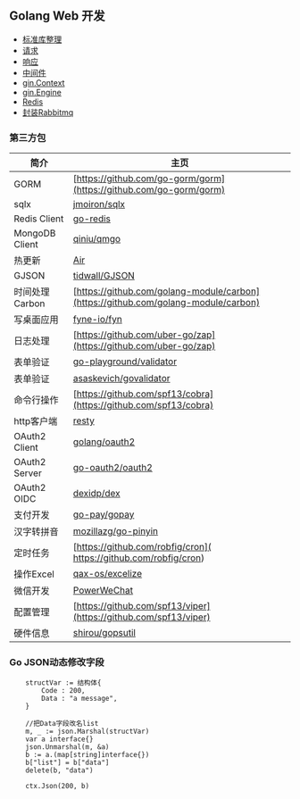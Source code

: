 ## Golang Web 开发
- [标准库整理](./standard/README.md)
- [请求](./请求.md)
- [响应](./响应.md)
- [中间件](./中间件.md)
- [gin.Context](./gin.Context.md)
- [gin.Engine](./gin.Engine.md)
- [Redis](./Redis.md)
- [封装Rabbitmq](./rabbitmq.md)

### 第三方包
| 简介 | 主页 |
| ------------ | ------------ |
| GORM  | [https://github.com/go-gorm/gorm](https://github.com/go-gorm/gorm) |
| sqlx | [jmoiron/sqlx](https://github.com/jmoiron/sqlx)  |
| Redis Client |  [go-redis](https://github.com/redis/go-redis) |
| MongoDB Client |  [qiniu/qmgo](https://github.com/qiniu/qmgo) |
| 热更新 | [Air](https://github.com/cosmtrek/air)  |
| GJSON  |  [tidwall/GJSON](https://github.com/tidwall/gjson) |
| 时间处理 Carbon |  [https://github.com/golang-module/carbon](https://github.com/golang-module/carbon) |
| 写桌面应用  |  [fyne-io/fyn](https://github.com/fyne-io/fyne) |
| 日志处理  |  [https://github.com/uber-go/zap](https://github.com/uber-go/zap) |
| 表单验证 |   [go-playground/validator](https://github.com/go-playground/validator) |
| 表单验证 |   [asaskevich/govalidator](https://github.com/asaskevich/govalidator) |
| 命令行操作  |  [https://github.com/spf13/cobra](https://github.com/spf13/cobra) |
| http客户端  |  [resty](https://github.com/go-resty/resty) |
| OAuth2 Client  |  [golang/oauth2](https://github.com/golang/oauth2) |
| OAuth2 Server  |  [go-oauth2/oauth2](https://github.com/go-oauth2/oauth2) |
| OAuth2 OIDC  |  [dexidp/dex](https://github.com/dexidp/dex) |
| 支付开发  |  [go-pay/gopay](https://github.com/go-pay/gopay) |
| 汉字转拼音 |  [mozillazg/go-pinyin](https://github.com/mozillazg/go-pinyin) |
| 定时任务 |  [https://github.com/robfig/cron]( https://github.com/robfig/cron) |
| 操作Excel |  [qax-os/excelize](https://github.com/qax-os/excelize) |
| 微信开发 |  [PowerWeChat](https://powerwechat.artisan-cloud.com/zh/start/) |
| 配置管理 |  [https://github.com/spf13/viper](https://github.com/spf13/viper) |
| 硬件信息 |  [shirou/gopsutil](https://github.com/shirou/gopsutil/) |

### Go JSON动态修改字段
```
	structVar := 结构体{
		Code : 200,
		Data : "a message",
	}

	//把Data字段改名list
	m, _ := json.Marshal(structVar)
	var a interface{}
	json.Unmarshal(m, &a)
	b := a.(map[string]interface{})
	b["list"] = b["data"]
	delete(b, "data")

	ctx.Json(200, b)
```